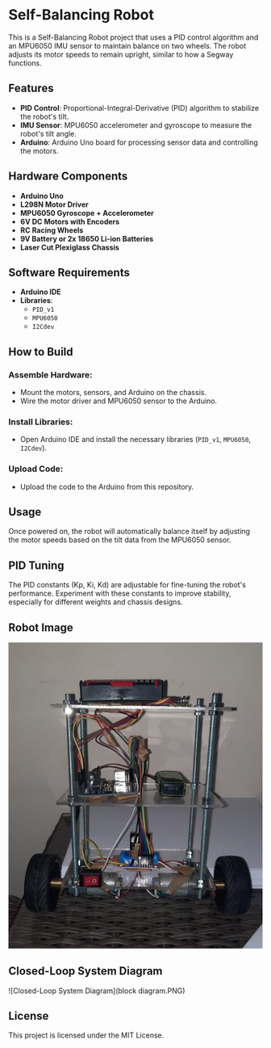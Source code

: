 # Self-Balancing Robot

This is a Self-Balancing Robot project that uses a PID control algorithm and an MPU6050 IMU sensor to maintain balance on two wheels. The robot adjusts its motor speeds to remain upright, similar to how a Segway functions.

## Features
- **PID Control**: Proportional-Integral-Derivative (PID) algorithm to stabilize the robot's tilt.
- **IMU Sensor**: MPU6050 accelerometer and gyroscope to measure the robot's tilt angle.
- **Arduino**: Arduino Uno board for processing sensor data and controlling the motors.

## Hardware Components
- **Arduino Uno**
- **L298N Motor Driver**
- **MPU6050 Gyroscope + Accelerometer**
- **6V DC Motors with Encoders**
- **RC Racing Wheels**
- **9V Battery or 2x 18650 Li-ion Batteries**
- **Laser Cut Plexiglass Chassis**

## Software Requirements
- **Arduino IDE**
- **Libraries**:
  - `PID_v1`
  - `MPU6050`
  - `I2Cdev`

## How to Build

### Assemble Hardware:
- Mount the motors, sensors, and Arduino on the chassis.
- Wire the motor driver and MPU6050 sensor to the Arduino.

### Install Libraries:
- Open Arduino IDE and install the necessary libraries (`PID_v1`, `MPU6050`, `I2Cdev`).

### Upload Code:
- Upload the code to the Arduino from this repository.

## Usage
Once powered on, the robot will automatically balance itself by adjusting the motor speeds based on the tilt data from the MPU6050 sensor.

## PID Tuning
The PID constants (Kp, Ki, Kd) are adjustable for fine-tuning the robot's performance. Experiment with these constants to improve stability, especially for different weights and chassis designs.

## Robot Image
![Self-Balancing Robot](robot.jpeg)

## Closed-Loop System Diagram
![Closed-Loop System Diagram](block diagram.PNG)

## License
This project is licensed under the MIT License.
